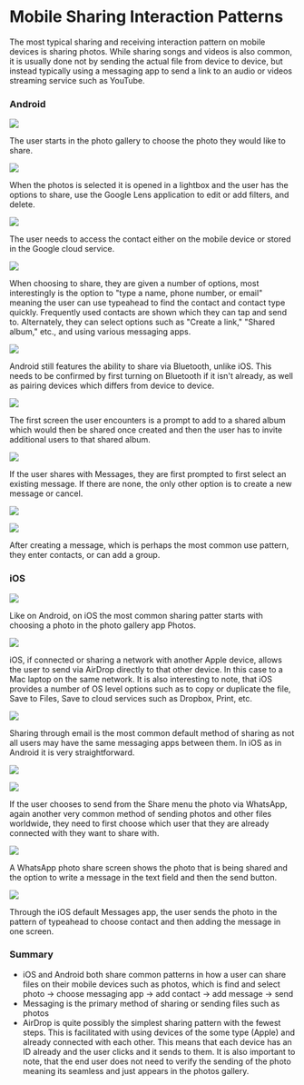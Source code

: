# Mobile Sharing Interaction Patterns

The most typical sharing and receiving interaction pattern on mobile devices is sharing photos. While sharing songs and videos is also common, it is usually done not by sending the actual file from device to device, but instead typically using a messaging app to send a link to an audio or videos streaming service such as YouTube.

### Android

![][image-1]

The user starts in the photo gallery to choose the photo they would like to share.

![][image-2]

When the photos is selected it is opened in a lightbox and the user has the options to share, use the Google Lens application to edit or add filters, and delete.

![][image-3]

The user needs to access the contact either on the mobile device or stored in the Google cloud service.

![][image-4]

When choosing to share, they are given a number of options, most interestingly is the option to "type a name, phone number, or email" meaning the user can use typeahead to find the contact and contact type quickly. Frequently used contacts are shown which they can tap and send to. Alternately, they can select options such as "Create a link," "Shared album," etc., and using various messaging apps.

![][image-5]

Android still features the ability to share via Bluetooth, unlike iOS. This needs to be confirmed by first turning on Bluetooth if it isn't already, as well as pairing devices which differs from device to device.

![][image-6]

The first screen the user encounters is a prompt to add to a shared album which would then be shared once created and then the user has to invite additional users to that shared album.

![][image-7]

If the user shares with Messages, they are first prompted to first select an existing message. If there are none, the only other option is to create a new message or cancel.

![][image-8]

![][image-9]

After creating a message, which is perhaps the most common use pattern, they enter contacts, or can add a group.

### iOS

![][image-10]

Like on Android, on iOS the most common sharing patter starts with choosing a photo in the photo gallery app Photos.

![][image-11]

iOS, if connected or sharing a network with another Apple device, allows the user to send via AirDrop directly to that other device. In this case to a Mac laptop on the same network. It is also interesting to note, that iOS provides a number of OS level options such as to copy or duplicate the file, Save to Files, Save to cloud services such as Dropbox, Print, etc.

![][image-12]

Sharing through email is the most common default method of sharing as not all users may have the same messaging apps between them. In iOS as in Android it is very straightforward.

![][image-13]

![][image-14]

If the user chooses to send from the Share menu the photo via WhatsApp, again another very common method of sending photos and other files worldwide, they need to first choose which user that they are already connected with they want to share with.

![][image-15]

A WhatsApp photo share screen shows the photo that is being shared and the option to write a message in the text field and then the send button.

![][image-16]

Through the iOS default Messages app, the user sends the photo in the pattern of typeahead to choose contact and then adding the message in one screen.

### Summary

* iOS and Android both share common patterns in how a user can share files on their mobile devices such as photos, which is find and select photo -&gt; choose messaging app -&gt; add contact -&gt; add message -&gt; send
* Messaging is the primary method of sharing or sending files such as photos
* AirDrop is quite possibly the simplest sharing pattern with the fewest steps. This is facilitated with using devices of the some type \(Apple\) and already connected with each other. This means that each device has an ID already and the user clicks and it sends to them. It is also important to note, that the end user does not need to verify the sending of the photo meaning its seamless and just appears in the photos gallery.

[image-1]:	../.gitbook/assets/android-sharing-2.png
[image-2]:	../.gitbook/assets/android-sharing-3.png
[image-3]:	../.gitbook/assets/android-sharing-4.png
[image-4]:	../.gitbook/assets/android-sharing-5.png
[image-5]:	../.gitbook/assets/android-sharing-6.png
[image-6]:	../.gitbook/assets/android-sharing-8.png
[image-7]:	../.gitbook/assets/android-sharing-9.png
[image-8]:	../.gitbook/assets/android-sharing-10.png
[image-9]:	../.gitbook/assets/android-sharing-11.png
[image-10]:	../.gitbook/assets/ios-sharing-1.png
[image-11]:	../.gitbook/assets/ios-sharing-3.png
[image-12]:	../.gitbook/assets/ios-sharing-5.png
[image-13]:	../.gitbook/assets/ios-sharing-3.png
[image-14]:	../.gitbook/assets/ios-sharing-7.png
[image-15]:	../.gitbook/assets/ios-sharing-8.png
[image-16]:	../.gitbook/assets/ios-sharing-9.png